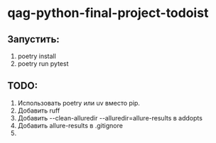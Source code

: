 # qag-python-final-project-todoist

## Запустить: 
1. poetry install 
2. poetry run pytest 

## TODO: 
1. Использовать poetry или uv вместо pip. 
2. Добавить ruff 
3. Добавить --clean-alluredir --alluredir=allure-results в addopts 
4. Добавить allure-results в .gitignore 
5. 